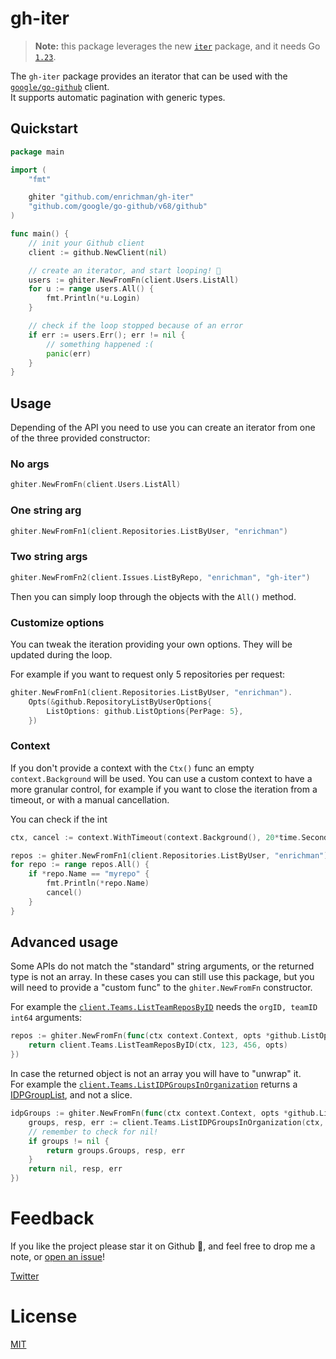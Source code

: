 # gh-iter

> **Note:** this package leverages the new [`iter`](https://pkg.go.dev/iter) package, and it needs Go [`1.23`](https://go.dev/dl/#go1.23).

The `gh-iter` package provides an iterator that can be used with the [`google/go-github`](https://github.com/google/go-github) client.  
It supports automatic pagination with generic types.

## Quickstart

```go
package main

import (
	"fmt"

	ghiter "github.com/enrichman/gh-iter"
	"github.com/google/go-github/v68/github"
)

func main() {
	// init your Github client
	client := github.NewClient(nil)

	// create an iterator, and start looping! 🎉
	users := ghiter.NewFromFn(client.Users.ListAll)
	for u := range users.All() {
		fmt.Println(*u.Login)
	}

	// check if the loop stopped because of an error
	if err := users.Err(); err != nil {
		// something happened :(
		panic(err)
	}
}
```

## Usage

Depending of the API you need to use you can create an iterator from one of the three provided constructor:

### No args

```go
ghiter.NewFromFn(client.Users.ListAll)
```

### One string arg

```go
ghiter.NewFromFn1(client.Repositories.ListByUser, "enrichman")
```

### Two string args

```go
ghiter.NewFromFn2(client.Issues.ListByRepo, "enrichman", "gh-iter")
```

Then you can simply loop through the objects with the `All()` method.


### Customize options

You can tweak the iteration providing your own options. They will be updated during the loop.

For example if you want to request only 5 repositories per request:

```go
ghiter.NewFromFn1(client.Repositories.ListByUser, "enrichman").
	Opts(&github.RepositoryListByUserOptions{
		ListOptions: github.ListOptions{PerPage: 5},
	})
```

### Context

If you don't provide a context with the `Ctx()` func an empty `context.Background` will be used. You can use a custom context to have a more granular control, for example if you want to close the iteration from a timeout, or with a manual cancellation.

You can check if the int


```go
ctx, cancel := context.WithTimeout(context.Background(), 20*time.Second)

repos := ghiter.NewFromFn1(client.Repositories.ListByUser, "enrichman").Ctx(ctx)
for repo := range repos.All() {
    if *repo.Name == "myrepo" {
        fmt.Println(*repo.Name)
	    cancel()
    }
}
```

## Advanced usage

Some APIs do not match the "standard" string arguments, or the returned type is not an array. In these cases you can still use this package, but you will need to provide a "custom func" to the `ghiter.NewFromFn` constructor.

For example the [`client.Teams.ListTeamReposByID`](https://pkg.go.dev/github.com/google/go-github/v68/github#TeamsService.ListTeamReposByID) needs the `orgID, teamID int64` arguments:

```go
repos := ghiter.NewFromFn(func(ctx context.Context, opts *github.ListOptions) ([]*github.Repository, *github.Response, error) {
	return client.Teams.ListTeamReposByID(ctx, 123, 456, opts)
})
```

In case the returned object is not an array you will have to "unwrap" it.  
For example the [`client.Teams.ListIDPGroupsInOrganization`](https://pkg.go.dev/github.com/google/go-github/v68/github#TeamsService.ListIDPGroupsInOrganization) returns a [IDPGroupList](https://pkg.go.dev/github.com/google/go-github/v68/github#IDPGroupList), and not a slice. 

```go
idpGroups := ghiter.NewFromFn(func(ctx context.Context, opts *github.ListCursorOptions) ([]*github.IDPGroup, *github.Response, error) {
	groups, resp, err := client.Teams.ListIDPGroupsInOrganization(ctx, "myorg", opts)
    // remember to check for nil!
	if groups != nil {
		return groups.Groups, resp, err
	}
	return nil, resp, err
})
```


# Feedback

If you like the project please star it on Github 🌟, and feel free to drop me a note, or [open an issue](https://github.com/enrichman/gh-iter/issues/new)!

[Twitter](https://twitter.com/enrichmann)

# License

[MIT](LICENSE)
